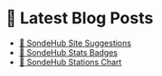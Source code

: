 # 📕 Latest Blog Posts
<!-- BLOG-POST-LIST:START -->
- [🎈 SondeHub Site Suggestions](https://lukeprior.github.io/blog/sondehub/2022/05/24/sondehub-suggestions.html)
- [🎈 SondeHub Stats Badges](https://lukeprior.github.io/blog/sondehub/2022/05/19/sondehub-badges.html)
- [🎈 SondeHub Stations Chart](https://lukeprior.github.io/blog/sondehub/2022/05/18/sondehub-chart.html)
<!-- BLOG-POST-LIST:END -->
